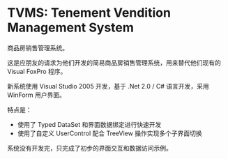 # TVMS: Tenement Vendition Management System

商品房销售管理系统。

这是应朋友的请求为他们开发的简易商品房销售管理系统，用来替代他们现有的 Visual FoxPro 程序。

新系统使用 Visual Studio 2005 开发，基于 .Net 2.0 / C# 语言开发，采用 WinForm 用户界面。

特点是：

+ 使用了 Typed DataSet 和界面数据绑定进行快速开发
+ 使用了自定义 UserControl 配合 TreeView 操作实现多个子界面切换

系统没有开发完，只完成了初步的界面交互和数据访问示例。

